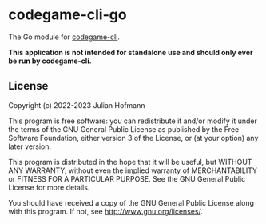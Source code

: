 # codegame-cli-go

The Go module for [codegame-cli](https://github.com/code-game-project/codegame-cli).

**This application is not intended for standalone use and should only ever be run by codegame-cli.**

## License

Copyright (c) 2022-2023 Julian Hofmann

This program is free software: you can redistribute it and/or modify
it under the terms of the GNU General Public License as published by
the Free Software Foundation, either version 3 of the License, or
(at your option) any later version.

This program is distributed in the hope that it will be useful,
but WITHOUT ANY WARRANTY; without even the implied warranty of
MERCHANTABILITY or FITNESS FOR A PARTICULAR PURPOSE.  See the
GNU General Public License for more details.

You should have received a copy of the GNU General Public License
along with this program.  If not, see <http://www.gnu.org/licenses/>.
